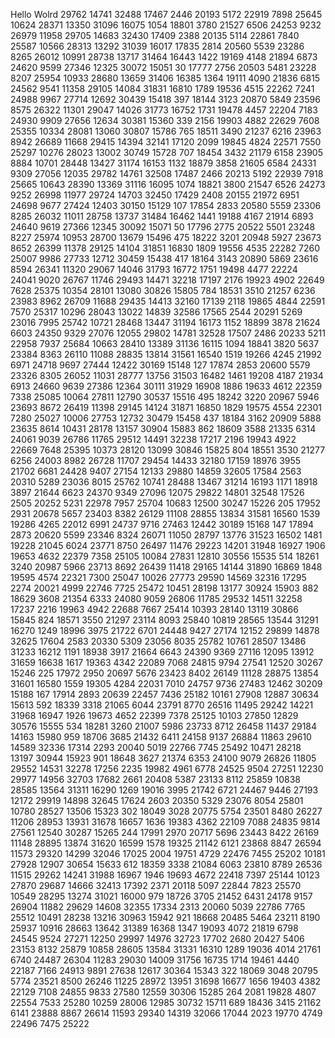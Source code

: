 Hello Wolrd
29762
14741
32488
17467
2446
20193
5172
22919
7898
25645
10624
28371
13350
31096
16075
1054
18801
3780
21527
6506
24253
9232
26979
11958
29705
14683
32430
17409
2388
20135
5114
22861
7840
25587
10566
28313
13292
31039
16017
17835
2814
20560
5539
23286
8265
26012
10991
28738
13717
31464
16443
1422
19169
4148
21894
6873
24620
9599
27346
12325
30072
15051
30
17777
2756
20503
5481
23228
8207
25954
10933
28680
13659
31406
16385
1364
19111
4090
21836
6815
24562
9541
11358
29105
14084
31831
16810
1789
19536
4515
22262
7241
24988
9967
27714
12692
30439
15418
397
18144
3123
20870
5849
23596
8575
26322
11301
29047
14026
31773
16752
1731
19478
4457
22204
7183
24930
9909
27656
12634
30381
15360
339
2156
19903
4882
22629
7608
25355
10334
28081
13060
30807
15786
765
18511
3490
21237
6216
23963
8942
26689
11668
29415
14394
32141
17120
2099
19845
4824
22571
7550
25297
10276
28023
13002
30749
15728
707
18454
3432
21179
6158
23905
8884
10701
28448
13427
31174
16153
1132
18879
3858
21605
6584
24331
9309
27056
12035
29782
14761
32508
17487
2466
20213
5192
22939
7918
25665
10643
28390
13369
31116
16095
1074
18821
3800
21547
6526
24273
9252
26998
11977
29724
14703
32450
17429
2408
20155
21972
6951
24698
9677
27424
12403
30150
15129
107
17854
2833
20580
5559
23306
8285
26032
11011
28758
13737
31484
16462
1441
19188
4167
21914
6893
24640
9619
27366
12345
30092
15071
50
17796
2775
20522
5501
23248
8227
25974
10953
28700
13679
15496
475
18222
3201
20948
5927
23673
8652
26399
11378
29125
14104
31851
16830
1809
19556
4535
22282
7260
25007
9986
27733
12712
30459
15438
417
18164
3143
20890
5869
23616
8594
26341
11320
29067
14046
31793
16772
1751
19498
4477
22224
24041
9020
26767
11746
29493
14471
32218
17197
2176
19923
4902
22649
7628
25375
10354
28101
13080
30826
15805
784
18531
3510
21257
6236
23983
8962
26709
11688
29435
14413
32160
17139
2118
19865
4844
22591
7570
25317
10296
28043
13022
14839
32586
17565
2544
20291
5269
23016
7995
25742
10721
28468
13447
31194
16173
1152
18899
3878
21624
6603
24350
9329
27076
12055
29802
14781
32528
17507
2486
20233
5211
22958
7937
25684
10663
28410
13389
31136
16115
1094
18841
3820
5637
23384
8363
26110
11088
28835
13814
31561
16540
1519
19266
4245
21992
6971
24718
9697
27444
12422
30169
15148
127
17874
2853
20600
5579
23326
8305
26052
11031
28777
13756
31503
16482
1461
19208
4187
21934
6913
24660
9639
27386
12364
30111
31929
16908
1886
19633
4612
22359
7338
25085
10064
27811
12790
30537
15516
495
18242
3220
20967
5946
23693
8672
26419
11398
29145
14124
31871
16850
1829
19575
4554
22301
7280
25027
10006
27753
12732
30479
15458
437
18184
3162
20909
5888
23635
8614
10431
28178
13157
30904
15883
862
18609
3588
21335
6314
24061
9039
26786
11765
29512
14491
32238
17217
2196
19943
4922
22669
7648
25395
10373
28120
13099
30846
15825
804
18551
3530
21277
6256
24003
8982
26728
11707
29454
14433
32180
17159
18976
3955
21702
6681
24428
9407
27154
12133
29880
14859
32605
17584
2563
20310
5289
23036
8015
25762
10741
28488
13467
31214
16193
1171
18918
3897
21644
6623
24370
9349
27096
12075
29822
14801
32548
17526
2505
20252
5231
22978
7957
25704
10683
12500
30247
15226
205
17952
2931
20678
5657
23403
8382
26129
11108
28855
13834
31581
16560
1539
19286
4265
22012
6991
24737
9716
27463
12442
30189
15168
147
17894
2873
20620
5599
23346
8324
26071
11050
28797
13776
31523
16502
1481
19228
21045
6024
23771
8750
26497
11476
29223
14201
31948
16927
1906
19653
4632
22379
7358
25105
10084
27831
12810
30556
15535
514
18261
3240
20987
5966
23713
8692
26439
11418
29165
14144
31890
16869
1848
19595
4574
22321
7300
25047
10026
27773
29590
14569
32316
17295
2274
20021
4999
22746
7725
25472
10451
28198
13177
30924
15903
882
18629
3608
21354
6333
24080
9059
26806
11785
29532
14511
32258
17237
2216
19963
4942
22688
7667
25414
10393
28140
13119
30866
15845
824
18571
3550
21297
23114
8093
25840
10819
28565
13544
31291
16270
1249
18996
3975
21722
6701
24448
9427
27174
12152
29899
14878
32625
17604
2583
20330
5309
23056
8035
25782
10761
28507
13486
31233
16212
1191
18938
3917
21664
6643
24390
9369
27116
12095
13912
31659
16638
1617
19363
4342
22089
7068
24815
9794
27541
12520
30267
15246
225
17972
2950
20697
5676
23423
8402
26149
11128
28875
13854
31601
16580
1559
19305
4284
22031
7010
24757
9736
27483
12462
30209
15188
167
17914
2893
20639
22457
7436
25182
10161
27908
12887
30634
15613
592
18339
3318
21065
6044
23791
8770
26516
11495
29242
14221
31968
16947
1926
19673
4652
22399
7378
25125
10103
27850
12829
30576
15555
534
18281
3260
21007
5986
23733
8712
26458
11437
29184
14163
15980
959
18706
3685
21432
6411
24158
9137
26884
11863
29610
14589
32336
17314
2293
20040
5019
22766
7745
25492
10471
28218
13197
30944
15923
901
18648
3627
21374
6353
24100
9079
26826
11805
29552
14531
32278
17256
2235
19982
4961
6778
24525
9504
27251
12230
29977
14956
32703
17682
2661
20408
5387
23133
8112
25859
10838
28585
13564
31311
16290
1269
19016
3995
21742
6721
24467
9446
27193
12172
29919
14898
32645
17624
2603
20350
5329
23076
8054
25801
10780
28527
13506
15323
302
18049
3028
20775
5754
23501
8480
26227
11206
28953
13931
31678
16657
1636
19383
4362
22109
7088
24835
9814
27561
12540
30287
15265
244
17991
2970
20717
5696
23443
8422
26169
11148
28895
13874
31620
16599
1578
19325
21142
6121
23868
8847
26594
11573
29320
14299
32046
17025
2004
19751
4729
22476
7455
25202
10181
27928
12907
30654
15633
612
18359
3338
21084
6063
23810
8789
26536
11515
29262
14241
31988
16967
1946
19693
4672
22418
7397
25144
10123
27870
29687
14666
32413
17392
2371
20118
5097
22844
7823
25570
10549
28295
13274
31021
16000
979
18726
3705
21452
6431
24178
9157
26904
11882
29629
14608
32355
17334
2313
20060
5039
22786
7765
25512
10491
28238
13216
30963
15942
921
18668
20485
5464
23211
8190
25937
10916
28663
13642
31389
16368
1347
19093
4072
21819
6798
24545
9524
27271
12250
29997
14976
32723
17702
2680
20427
5406
23153
8132
25879
10858
28605
13584
31331
16310
1289
19036
4014
21761
6740
24487
26304
11283
29030
14009
31756
16735
1714
19461
4440
22187
7166
24913
9891
27638
12617
30364
15343
322
18069
3048
20795
5774
23521
8500
26246
11225
28972
13951
31698
16677
1656
19403
4382
22129
7108
24855
9833
27580
12559
30306
15285
264
2081
19828
4807
22554
7533
25280
10259
28006
12985
30732
15711
689
18436
3415
21162
6141
23888
8867
26614
11593
29340
14319
32066
17044
2023
19770
4749
22496
7475
25222
